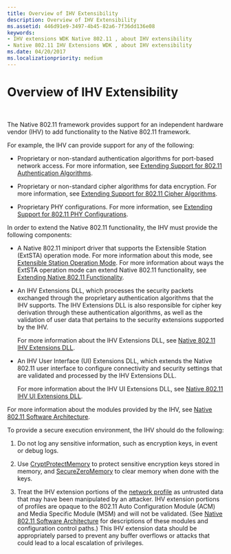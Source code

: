 ```yaml
---
title: Overview of IHV Extensibility
description: Overview of IHV Extensibility
ms.assetid: 446d91e9-3497-4b45-82a6-7f36dd136e08
keywords:
- IHV extensions WDK Native 802.11 , about IHV extensibility
- Native 802.11 IHV Extensions WDK , about IHV extensibility
ms.date: 04/20/2017
ms.localizationpriority: medium
---
```


# Overview of IHV Extensibility




 

The Native 802.11 framework provides support for an independent hardware vendor (IHV) to add functionality to the Native 802.11 framework.

For example, the IHV can provide support for any of the following:

-   Proprietary or non-standard authentication algorithms for port-based network access. For more information, see [Extending Support for 802.11 Authentication Algorithms](/previous-versions/windows/hardware/wireless/extending-support-for-802-11-authentication-algorithms).

-   Proprietary or non-standard cipher algorithms for data encryption. For more information, see [Extending Support for 802.11 Cipher Algorithms](/previous-versions/windows/hardware/wireless/extending-support-for-802-11-cipher-algorithms).

-   Proprietary PHY configurations. For more information, see [Extending Support for 802.11 PHY Configurations](/previous-versions/windows/hardware/wireless/extending-support-for-802-11-phy-configurations).

In order to extend the Native 802.11 functionality, the IHV must provide the following components:

-   A Native 802.11 miniport driver that supports the Extensible Station (ExtSTA) operation mode. For more information about this mode, see [Extensible Station Operation Mode](/previous-versions/windows/hardware/wireless/extensible-station-operation-mode). For more information about ways the ExtSTA operation mode can extend Native 802.11 functionality, see [Extending Native 802.11 Functionality](/previous-versions/windows/hardware/wireless/extending-native-802-11-functionality).

-   An IHV Extensions DLL, which processes the security packets exchanged through the proprietary authentication algorithms that the IHV supports. The IHV Extensions DLL is also responsible for cipher key derivation through these authentication algorithms, as well as the validation of user data that pertains to the security extensions supported by the IHV.

    For more information about the IHV Extensions DLL, see [Native 802.11 IHV Extensions DLL](native-802-11-ihv-extensions-dll4.md).

-   An IHV User Interface (UI) Extensions DLL, which extends the Native 802.11 user interface to configure connectivity and security settings that are validated and processed by the IHV Extensions DLL.

    For more information about the IHV UI Extensions DLL, see [Native 802.11 IHV UI Extensions DLL](native-802-11-ihv-ui-extensions-dll2.md).

For more information about the modules provided by the IHV, see [Native 802.11 Software Architecture](/previous-versions/windows/hardware/wireless/native-802-11-software-architecture).

To provide a secure execution environment, the IHV should do the following:

1.  Do not log any sensitive information, such as encryption keys, in event or debug logs.

2.  Use [CryptProtectMemory](/windows/win32/api/dpapi/nf-dpapi-cryptprotectmemory) to protect sensitive encryption keys stored in memory, and [SecureZeroMemory](/previous-versions/windows/desktop/legacy/aa366877(v=vs.85)) to clear memory when done with the keys.

3.  Treat the IHV extension portions of the [network profile](/previous-versions/windows/hardware/wireless/configuration-through-a-network-profile) as untrusted data that may have been manipulated by an attacker. IHV extension portions of profiles are opaque to the 802.11 Auto Configuration Module (ACM) and Media Specific Module (MSM) and will not be validated. (See [Native 802.11 Software Architecture](/previous-versions/windows/hardware/wireless/native-802-11-software-architecture) for descriptions of these modules and configuration control paths.) This IHV extension data should be appropriately parsed to prevent any buffer overflows or attacks that could lead to a local escalation of privileges.

 

 